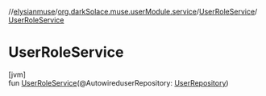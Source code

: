 //[elysianmuse](../../../index.md)/[org.darkSolace.muse.userModule.service](../index.md)/[UserRoleService](index.md)/[UserRoleService](-user-role-service.md)

# UserRoleService

[jvm]\
fun [UserRoleService](-user-role-service.md)(@AutowireduserRepository: [UserRepository](../../org.darkSolace.muse.userModule.repository/-user-repository/index.md))
